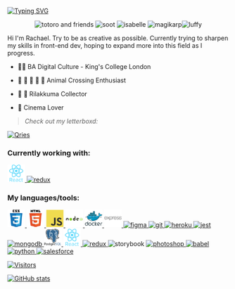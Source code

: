 
[![Typing SVG](https://readme-typing-svg.herokuapp.com?font=Montagu+Slab&color=%23F7F7F7&size=18&lines=%E2%98%81%EF%B8%8F+Welcome+to+my+page~+%E2%98%81%EF%B8%8F)](https://git.io/typing-svg)


<p align="center">
 <img alt="totoro and friends" src=https://i.pinimg.com/originals/7f/cf/37/7fcf37c760d468cdbd546c0c1d6680c8.gif width="60" height="60">&nbsp;<img alt="soot" src=https://64.media.tumblr.com/067834de51d1d3f8487fcef4a000a83c/tumblr_pqycmebgro1rs9hk0o1_500.gif width="50" height="50">&nbsp;<img alt="isabelle" src=https://64.media.tumblr.com/a43cf05b798139c3b03d8242a14fe441/tumblr_pq0t2m4FlP1wb3j66o1_540.gifv width="50" height="50">&nbsp;<img alt="magikarp" src=https://66.media.tumblr.com/b6ed3df019d18f0b56a92e1a60c4bbf9/tumblr_n1a3ncsU2q1rfjowdo1_500.gif width="50" height="50"><img alt="luffy" src= https://www.icegif.com/wp-content/uploads/luffy-icegif-25.gif width="80" height="80"> 
</p>





Hi I'm Rachael. Try to be as creative as possible. Currently trying to sharpen my skills in front-end dev, hoping to expand more into this field as I progress.

- 👩‍💻 BA Digital Culture - King's College London 

- :apple: :tangerine: :cherries: :peach: :pear: Animal Crossing Enthusiast

- :bear: :hatched_chick: Rilakkuma Collector 

- :movie_camera: Cinema Lover
 > *Check out my letterboxd:*

<a href="https://letterboxd.com/kimnamjoon/">
         <img alt="Qries" src="https://a.ltrbxd.com/logos/letterboxd-mac-icon.png"
         width="50" height="50"> </a>
                               

### Currently working with:
<p align="left">
<a href="https://reactjs.org/" target="_blank"> <img src="https://raw.githubusercontent.com/devicons/devicon/master/icons/react/react-original-wordmark.svg" alt="react" width="40" height="40"/> </a> <a href="https://reactjs.org/" target="_blank"> <img src="https://cdn.jsdelivr.net/gh/devicons/devicon/icons/redux/redux-original.svg" alt="redux" width="40" height="40"/> </a>  </p>

### My languages/tools:
<p align="left"><a href="https://www.w3schools.com/css/" target="_blank"> <img src="https://raw.githubusercontent.com/devicons/devicon/master/icons/css3/css3-original-wordmark.svg" alt="css3" width="40" height="40"/> </a> <a href="https://www.w3.org/html/" target="_blank"> <img src="https://raw.githubusercontent.com/devicons/devicon/master/icons/html5/html5-original-wordmark.svg" alt="html5" width="40" height="40"/> <a href="https://developer.mozilla.org/en-US/docs/Web/JavaScript" target="_blank"> <img src="https://raw.githubusercontent.com/devicons/devicon/master/icons/javascript/javascript-original.svg" alt="javascript" width="40" height="40"/> </a> <a href="https://nodejs.org" target="_blank"> <img src="https://raw.githubusercontent.com/devicons/devicon/master/icons/nodejs/nodejs-original-wordmark.svg" alt="nodejs" width="40" height="40"/> </a><a href="https://www.docker.com/" target="_blank"> <img src="https://raw.githubusercontent.com/devicons/devicon/master/icons/docker/docker-original-wordmark.svg" alt="docker" width="40" height="40"/> </a> <a href="https://expressjs.com" target="_blank"> <img src="https://raw.githubusercontent.com/devicons/devicon/master/icons/express/express-original-wordmark.svg" alt="express" width="40" height="40"/> </a> <a href="https://www.figma.com/" target="_blank"> <img src="https://www.vectorlogo.zone/logos/figma/figma-icon.svg" alt="figma" width="40" height="40"/> </a> <a href="https://git-scm.com/" target="_blank"> <img src="https://www.vectorlogo.zone/logos/git-scm/git-scm-icon.svg" alt="git" width="40" height="40"/> </a> <a href="https://heroku.com" target="_blank"> <img src="https://www.vectorlogo.zone/logos/heroku/heroku-icon.svg" alt="heroku" width="40" height="40"/> </a>  </a>  <a href="https://jestjs.io" target="_blank"> <img src="https://www.vectorlogo.zone/logos/jestjsio/jestjsio-icon.svg" alt="jest" width="40" height="40"/> </a> <a href="https://www.mongodb.com/" target="_blank"> <img src="https://cdn.jsdelivr.net/gh/devicons/devicon/icons/mongodb/mongodb-plain-wordmark.svg" alt="mongodb" width="40" height="40"/> </a>  <a href="https://www.postgresql.org" target="_blank"> <img src="https://raw.githubusercontent.com/devicons/devicon/master/icons/postgresql/postgresql-original-wordmark.svg" alt="postgresql" width="40" height="40"/> </a> </a> <a href="https://reactjs.org/" target="_blank"> <img src="https://raw.githubusercontent.com/devicons/devicon/master/icons/react/react-original-wordmark.svg" alt="react" width="40" height="40"/> </a><a href="https://reactjs.org/" target="_blank"> <img src="https://cdn.jsdelivr.net/gh/devicons/devicon/icons/redux/redux-original.svg" alt="redux" width="40" height="40"/> </a><img src="https://cdn.jsdelivr.net/gh/devicons/devicon/icons/storybook/storybook-original.svg" alt="storybook" width="40" height="40" /> <a href="https://www.adobe.com/uk/products/photoshop.html" target="_blank"> <img src="https://cdn.jsdelivr.net/gh/devicons/devicon/icons/photoshop/photoshop-plain.svg" alt="photoshop" width="40" height="40"/> <img src="https://cdn.jsdelivr.net/gh/devicons/devicon/icons/babel/babel-original.svg" alt="babel" width="40" height="40" /><img src="https://cdn.jsdelivr.net/gh/devicons/devicon/icons/python/python-plain-wordmark.svg" alt="python" width="40" height="40" />

<img src="https://cdn.jsdelivr.net/gh/devicons/devicon/icons/salesforce/salesforce-original.svg" alt="salesforce" width="40" height="40" />
 </p>

![Visitors](https://api.visitorbadge.io/api/visitors?path=https%3A%2F%2Fgithub.com%2FRachiey%2FRachiey%2F&label=Robots&countColor=%2363b96e&style=flat-square)

![GitHub stats](https://github-readme-stats.vercel.app/api?username=Rachiey&show_icons=true&theme=tokyonight)


<!--
**Rachiey/Rachiey** is a ✨ _special_ ✨ repository because its `README.md` (this file) appears on your GitHub profile.

Here are some ideas to get you started:

- 🔭 I’m currently working on ...
- 🌱 I’m currently learning ...
- 👯 I’m looking to collaborate on ...
- 🤔 I’m looking for help with ...
- 💬 Ask me about ...
- 📫 How to reach me: ...
- 😄 Pronouns: ...
- ⚡ Fun fact: ...
-->

